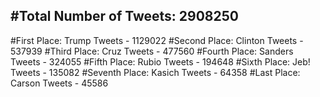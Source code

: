 #Total Number of Tweets: 2908250 
---
#First Place: Trump Tweets - 1129022
#Second Place: Clinton Tweets - 537939
#Third Place: Cruz Tweets - 477560
#Fourth Place: Sanders Tweets - 324055
#Fifth Place: Rubio Tweets - 194648
#Sixth Place: Jeb! Tweets - 135082
#Seventh Place: Kasich Tweets - 64358
#Last Place: Carson Tweets - 45586
